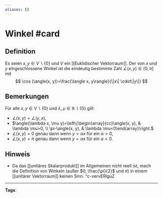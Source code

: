 ```yaml
---
aliases: []
---
```


# Winkel #card
## Definition
Es seien $x, y \in V \backslash\{0\}$ und $V$ ein [[Euklidischer Vektorraum]]. Der von $x$ und $y$ eingeschlossene Winkel ist die eindeutig bestimmte Zahl $\angle(x, y) \in[0, \pi]$ mit
$$
\cos (\angle(x, y))=\frac{\langle x, y\rangle}{\|x\| \cdot\|y\|}
$$
## Bemerkungen
Für alle $x, y \in V \backslash\{0\}$ und $\lambda, \mu \in \mathbb{R} \backslash\{0\}$ gilt:
- $\angle(x, y)=\angle(y, x)$,
- $\angle(\lambda x, \mu y)=\left\{\begin{array}{cc}\angle(x, y), & \lambda \mu>0, \\ \pi-\angle(x, y), & \lambda \mu<0\end{array}\right.$
-  $\angle(x, y)=0$ genau dann wenn $y=\alpha x$ für ein $\alpha>0$,
- $\angle(x, y)=\pi$ genau dann wenn $y=\alpha x$ für ein $\alpha<0$.
## Hinweis
- Da das [[unitäres Skalarprodukt]] im Allgemeinen nicht reell ist, mach die Definition von Winkeln (außer $0, \frac{\pi}{2}$ und $\pi$) in einem [[unitärer Vektorraum]] keinen Sinn.
^c-vervERlguZ
---
**Tags**: 